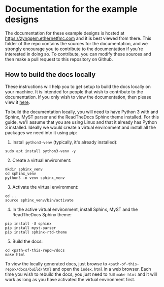 # Documentation for the example designs

The documentation for these example designs is hosted at <https://zynqgem.ethernetfmc.com>
and it is best viewed from there. This folder of the repo contains the sources for the 
documentation, and we strongly encourage you to contribute to the documentation if you're
interested in doing so. To contribute, you can modify these sources and then make a pull
request to this repository on Github.

## How to build the docs locally

These instructions will help you to get setup to build the docs locally on your
machine. It is intended for people that wish to contribute to the documentation. If you
only wish to view the documentation, then please view it [here](https://zynqgem.ethernetfmc.com).

To build the documentation locally, you will need to have Python 3 with and Sphinx, MyST parser 
and the ReadTheDocs Sphinx theme installed. For this guide, we'll assume that you are using Linux 
and that it already has Python 3 installed. Ideally we would create a virtual environment and 
install all the packages we need into it using pip:

1. Install `python3-venv` (typically, it's already installed):

```
sudo apt install python3-venv -y
```

2. Create a virtual environment:

```
mkdir sphinx_venv
cd sphinx_venv
python3 -m venv sphinx_venv
```

3. Activate the virtual environment:

```
cd ..
source sphinx_venv/bin/activate
```

4. In the active virtual environment, install Sphinx, MyST and the ReadTheDocs Sphinx theme:

```
pip install -U sphinx
pip install myst-parser
pip install sphinx-rtd-theme
```

5. Build the docs:

```
cd <path-of-this-repo>/docs
make html
```

To view the locally generated docs, just browse to `<path-of-this-repo>/docs/build/html` and open
the `index.html` in a web browser. Each time you wish to rebuild the docs, you just need to run
`make html` and it will work as long as you have activated the virtual environment first.

